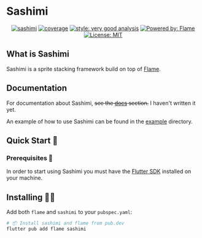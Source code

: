 # Sashimi

<p align="center">
<a href="https://github.com/wolfenrain/sashimi/actions"><img src="https://github.com/wolfenrain/sashimi/actions/workflows/main.yaml/badge.svg" alt="sashimi"></a>
<a href="https://github.com/wolfenrain/sashimi/actions"><img src="https://raw.githubusercontent.com/wolfenrain/sashimi/main/coverage_badge.svg" alt="coverage"></a>
<a href="https://pub.dev/packages/very_good_analysis"><img src="https://img.shields.io/badge/style-very_good_analysis-B22C89.svg" alt="style: very good analysis"></a>
<a href="https://flame-engine.org"><img src="https://img.shields.io/badge/Powered%20by-%F0%9F%94%A5-orange.svg" alt="Powered by: Flame"></a>
<a href="https://opensource.org/licenses/MIT"><img src="https://img.shields.io/badge/license-MIT-purple.svg" alt="License: MIT"></a>
</p>

## What is Sashimi

Sashimi is a sprite stacking framework build on top of [Flame][flame_link].

## Documentation

For documentation about Sashimi, ~~see the [docs]() section.~~ I haven't written it yet.

An example of how to use Sashimi can be found in the [example][example_link] directory.

## Quick Start 🚀

### Prerequisites 📝

In order to start using Sashimi you must have the [Flutter SDK][flutter_install_link] installed on your machine.

## Installing 🧑‍💻

Add both `flame` and `sashimi` to your `pubspec.yaml`:

```sh
# 📦 Install sashimi and flame from pub.dev
flutter pub add flame sashimi
```

[coverage_badge]: coverage_badge.svg
[flutter_install_link]: https://docs.flutter.dev/get-started/install
[flame_link]: https://flame-engine.org
[example_link]: https://github.com/wolfenrain/sashimi/tree/main/example
[license_badge]: https://img.shields.io/badge/license-MIT-blue.svg
[license_link]: https://opensource.org/licenses/MIT
[very_good_analysis_badge]: https://img.shields.io/badge/style-very_good_analysis-B22C89.svg
[very_good_analysis_link]: https://pub.dev/packages/very_good_analysis
